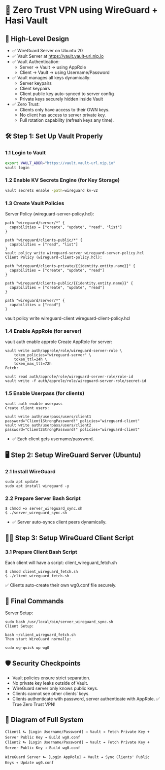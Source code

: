 # 🌟 Zero Trust VPN using WireGuard + Hasi Vault

## 🎯 High-Level Design

- ✅ WireGuard Server on Ubuntu 20
- ✅ Vault Server at https://vault.vault-url.nip.io
- ✅ Vault Authentication:
    - Server → Vault → using AppRole
    - Client → Vault → using Username/Password
- ✅ Vault manages all keys dynamically:
    - Server keypairs
    - Client keypairs
    - Client public key auto-synced to server config
    - Private keys securely hidden inside Vault
- ✅ Zero Trust:
    - Clients only have access to their OWN keys.
    - No client has access to server private key.
    - Full rotation capability (refresh keys any time).

## 🛠 Step 1: Set Up Vault Properly

### 1.1 Login to Vault
``` bash
export VAULT_ADDR="https://vault.vault-url.nip.io"
vault login
```
### 1.2 Enable KV Secrets Engine (for Key Storage)
``` bash
vault secrets enable -path=wireguard kv-v2
```
### 1.3 Create Vault Policies

Server Policy (wireguard-server-policy.hcl):

``` hcl
path "wireguard/server/*" {
  capabilities = ["create", "update", "read", "list"]
}

path "wireguard/clients-public/*" {
  capabilities = ["read", "list"]
}
vault policy write wireguard-server wireguard-server-policy.hcl
Client Policy (wireguard-client-policy.hcl):

path "wireguard/clients-private/{{identity.entity.name}}" {
  capabilities = ["create", "update", "read"]
}

path "wireguard/clients-public/{{identity.entity.name}}" {
  capabilities = ["create", "update", "read"]
}

path "wireguard/server/*" {
  capabilities = ["read"]
}
```
vault policy write wireguard-client wireguard-client-policy.hcl
### 1.4 Enable AppRole (for server)

vault auth enable approle
Create AppRole for server:

    vault write auth/approle/role/wireguard-server-role \
        token_policies="wireguard-server" \
        token_ttl=24h \
        token_max_ttl=72h
    Fetch:

    vault read auth/approle/role/wireguard-server-role/role-id
    vault write -f auth/approle/role/wireguard-server-role/secret-id
### 1.5 Enable Userpass (for clients)

    vault auth enable userpass
    Create client users:

    vault write auth/userpass/users/client1 password="Client1StrongPassword!" policies="wireguard-client"
    vault write auth/userpass/users/client2 password="Client2StrongPassword!" policies="wireguard-client"
- ✅ Each client gets username/password.

## 🖥 Step 2: Setup WireGuard Server (Ubuntu)

### 2.1 Install WireGuard

    sudo apt update
    sudo apt install wireguard -y
### 2.2 Prepare Server Bash Script
```
$ chmod +x server_wireguard_sync.sh
$ ./server_wireguard_sync.sh
```
- ✅ Server auto-syncs client peers dynamically.

## 🧑‍💻 Step 3: Setup WireGuard Client Script

### 3.1 Prepare Client Bash Script

Each client will have a script: client_wireguard_fetch.sh

```
$ chmod client_wireguard_fetch.sh
$ ./client_wireguard_fetch.sh
```
✅ Clients auto-create their own wg0.conf file securely.

## 📜 Final Commands

Server Setup:

    sudo bash /usr/local/bin/server_wireguard_sync.sh
    Client Setup:

    bash ~/client_wireguard_fetch.sh
    Then start WireGuard normally:

    sudo wg-quick up wg0
## 🛡 Security Checkpoints

- Vault policies ensure strict separation.
- No private key leaks outside of Vault.
- WireGuard server only knows public keys.
- Clients cannot see other clients’ keys.
- Clients authenticate with password, server authenticate with AppRole.
✅ True Zero Trust VPN!

## 🎯 Diagram of Full System

    Client1 ⮑ [Login Username/Password] ➔ Vault ➔ Fetch Private Key + Server Public Key ➔ Build wg0.conf
    Client2 ⮑ [Login Username/Password] ➔ Vault ➔ Fetch Private Key + Server Public Key ➔ Build wg0.conf

    WireGuard Server ⮑ [Login AppRole] ➔ Vault ➔ Sync Clients' Public Keys ➔ Update wg0.conf
